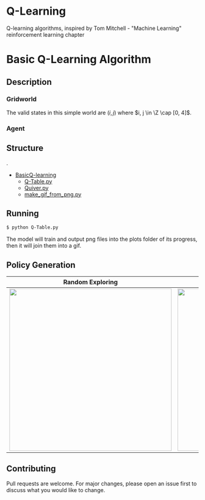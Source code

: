 # Q-Learning
Q-learning algorithms, inspired by Tom Mitchell - "Machine Learning" reinforcement learning chapter

# Basic Q-Learning Algorithm
## Description
### Gridworld
The valid states in this simple world are $`(i, j)`$ where $`i, j \in \Z \cap [0, 4]`$.

### Agent

## Structure
.
 * [BasicQ-learning](./BasicQ-learning)
   * [Q-Table.py](./BasicQ-learning/Q-Table.py)
   * [Quiver.py](./BasicQ-learning/Quiver.py)
   * [make_gif_from_png.py](./BasicQ-learning/make_gif_from_png.py)

## Running
```bash
$ python Q-Table.py
```
The model will train and output png files into the plots folder of its progress, then it will join them into a gif.

<!---
![](/BasicQ-learning/Policy-RandomExploring.gif) ![](/BasicQ-learning/Policy-ExperimentationStrategy.gif)
-->

## Policy Generation
Random Exploring           |  Greedy & Random Strategy
:-------------------------:|:-------------------------:
<img src="/BasicQ-learning/Policy-RandomExploring.gif" width="425"/> | <img src="/BasicQ-learning/Policy-ExperimentationStrategy.gif" width="425"/>

## Contributing
Pull requests are welcome. For major changes, please open an issue first to discuss what you would like to change.

<!---
## License
[MIT](https://choosealicense.com/licenses/mit/)
-->
